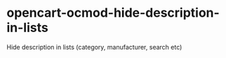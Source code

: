 # opencart-ocmod-hide-description-in-lists
Hide description in lists (category, manufacturer, search etc)
